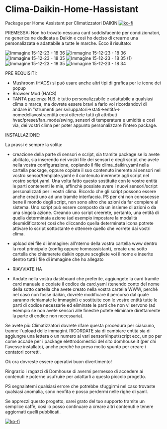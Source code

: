 # Clima-Daikin-Home-Hassistant
Package per Home Assistant per Climatizzatori DAIKIN 
[![ko-fi](https://ko-fi.com/img/githubbutton_sm.svg)](https://ko-fi.com/V7V1RWSFR)

PREMESSA:
Non ho trovato nessuna card soddisfacente per condizionatori, ne generica ne dedicata a Daikin e così ho deciso di crearne una personalizzata e adattabile a tutte le marche.
Ecco il risultato:

![Immagine 15-12-23 - 18 36](https://github.com/FedeL16/Clima-Daikin-Home-Hassistant/assets/141550943/7119e727-efc4-46da-9c8d-6bad87acf7ee)
![Immagine 15-12-23 - 18 36](https://github.com/FedeL16/Clima-Daikin-Home-Hassistant/assets/141550943/159c3710-502c-4275-a3b8-0590982c964e)
![Immagine 15-12-23 - 18 35](https://github.com/FedeL16/Clima-Daikin-Home-Hassistant/assets/141550943/7c1cecf0-48a4-4781-997f-eaf1b600c492)
![Immagine 15-12-23 - 18 35 (1)](https://github.com/FedeL16/Clima-Daikin-Home-Hassistant/assets/141550943/75c1c80d-f8c0-446b-8dec-1590401cc15a)
![Immagine 15-12-23 - 18 35](https://github.com/FedeL16/Clima-Daikin-Home-Hassistant/assets/141550943/d174c8ca-eac3-4f7b-85b2-93f2ef5bf5b6)
![Immagine 15-12-23 - 18 34](https://github.com/FedeL16/Clima-Daikin-Home-Hassistant/assets/141550943/a06b9b70-d2ce-498d-af78-4ad5a2a7c9fb)

PRE REQUISITI:

- Mushroom (HACS) si può usare anche altri tipi di grafica per le icone dei popup
- Browser Mod (HACS)
- TANTA pazienza
N.B. è tutto personalizzabile e adattabile a qualsiasi clima o marca, ma dovrete essere bravi a farlo voi ricordandovi di andare in "strumenti per sviluppatori->stati->entità-> nomedellavostraentità così otterete tutti gli attributi hvac/preset/fan_mode/swing, sensori di temperatura e umidità e così via, dei vostri clima per poter appunto personalizzare l'intero package.

INSTALLAZIONE:

La prassi è sempre la solita:
- creazione della parte di sensori e script, sia tramite package se lo avete abilitato, sia inserendo nei vostri file dei sensori e degli script che avete nella vostra configurazione, copiando il file clima_daikin.yaml nella cartella package, oppure copiate il suo contenuto inerente ai sensori nel vostro sensor/template.yaml e il contenuto inerenete agli script nel vostro script.yaml. Una volta fatto questo sostituite con le vostre entità le parti contenenti le mie, affinchè possiate avere i nuovi sensori/script personalizzati per i vostri clima. Ricordo che gli script possono essere anche creati uno ad uno tramite interfaccia.
PS per chi non conoscesse bene il mondo degli script, non sono altro che azioni da far compiere al sistema. Uno script può essere composto da un insieme di azioni o da una singola azione. Creando uno script creerete, pertanto, una entità di quella determinata azione (ad esempio impostare la modalità deumidificatore) così che cliccando quella determinata icona potrete attivare lo script sottostante e ottenere quello che vorrete dai vostri clima.

- upload dei file di immagine: all'nterno della vostra cartella www dentro la root principale (config oppure homeassistant), create una sotto cartella che chiamerete daikin oppure scegliete voi il nome e inserite dentro tutti i file di immagine che ho allegato

- RIAVVIATE HA

- Andate nella vostra dashboard che preferite, aggiungete la card tramite card manuale e copiate il codice da card.yaml (tenendo conto del nome della sotto cartella che avete creato nella vostra cartella WWW, perchè nel caso non fosse daikin, dovrete modificare il percorso dal quale saranno richiamate le immagini) e sostituite con le vostre entità tutte le parti di codice necessarie ed eliminate le parti che non vi servono (ad esempio se non avete sensori alle finestre potete eliminare direttamente la parte di codice non necessaria).

Se avete più Climatizzatori dovrete rifare questa procedura per ciascuno, tranne l'upload delle immagini. RICORDATE sia di cambiare entità sia di aggiungre una lettera o un numero ai vari sensori/input/script ecc, un po per come accade per i package elettrodomestici del sito domhouse.it (per chi l'avesse installato), anche perchè ho preso molto spunto per creare i contatori corretti.

Ok ora dovreste essere operativi buon divertimento!

Ringrazio i ragazzi di Domhouse di avermi permesso di accedere ai contenuti e poterne usufruire per adattarli a questo piccolo progetto.

PS segnalatemi qualsiasi errore che potrebbe sfuggirmi nel caso trovaste qualsiasi anomalia, sono neofita e posso perdermi nelle righe di yaml.

Se apprezzi questo progetto, sarei grato del tuo supporto tramite un semplice caffè, cosi io posso continuare a creare altri contenuti e tenere aggiornati quelli pubblicati.


[![ko-fi](https://ko-fi.com/img/githubbutton_sm.svg)](https://ko-fi.com/V7V1RWSFR)




